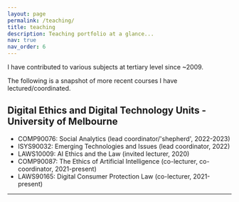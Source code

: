 ```yaml
---
layout: page
permalink: /teaching/
title: teaching
description: Teaching portfolio at a glance...
nav: true
nav_order: 6
---
```


I have contributed to various subjects at tertiary level since ~2009.

The following is a snapshot of more recent courses I have lectured/coordinated.


## Digital Ethics and Digital Technology Units - University of Melbourne
* COMP90076: Social Analytics (lead coordinator/'shepherd', 2022-2023)
* ISYS90032: Emerging Technologies and Issues (lead coordinator, 2022)
* LAWS10009: AI Ethics and the Law (invited lecturer, 2020)
* COMP90087: The Ethics of Artificial Intelligence (co-lecturer, co-coordinator, 2021-present)
* LAWS90165: Digital Consumer Protection Law (co-lecturer, 2021-present)

<hr/>
